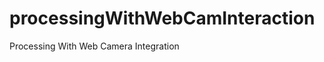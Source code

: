 processingWithWebCamInteraction
===============================

Processing With Web Camera Integration
